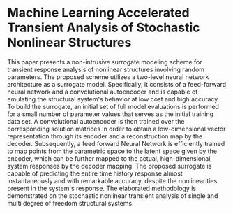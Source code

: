 # Machine Learning Accelerated Transient Analysis of Stochastic Nonlinear Structures
This paper presents a non-intrusive surrogate modeling scheme for transient response analysis of nonlinear structures involving random parameters. The proposed scheme utilizes a two-level neural network architecture as a surrogate model. Specifically, it consists of a feed-forward neural network and a convolutional autoencoder and is capable of emulating the structural system's behavior at low cost and high accuracy. To build the surrogate, an initial set of full model evaluations is performed for a small number of parameter values that serves as the initial training data set. A convolutional autoencoder is then trained over the corresponding solution matrices in order to obtain a low-dimensional vector representation through its encoder and a reconstruction map by the decoder. Subsequently, a feed forward Neural Network is efficiently trained to map points from the parametric space to the latent space given by the encoder, which can be further mapped to the actual, high-dimensional, system responses by the decoder mapping. The proposed surrogate is capable of predicting the entire time history response almost instantaneously and with remarkable accuracy, despite the nonlinearities present in the system's response. The elaborated methodology is demonstrated on the stochastic nonlinear transient analysis of single and multi degree of freedom structural systems.
